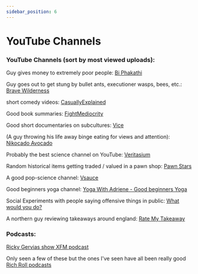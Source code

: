 ```yaml
---
sidebar_position: 6
---
```


# YouTube Channels

### YouTube Channels (sort by most viewed uploads):

Guy gives money to extremely poor people:
[Bi Phakathi](https://www.youtube.com/c/BIPhakathi/videos?view=0&sort=p&flow=grid)

Guy goes out to get stung by bullet ants, executioner wasps, bees, etc.:
[Brave Wilderness](https://www.youtube.com/c/BraveWilderness/videos?view=0&sort=p&flow=grid)

short comedy videos:
[CasuallyExplained](https://www.youtube.com/c/CasuallyExplained/videos?view=0&sort=p&flow=grid)

Good book summaries:
[FightMediocrity](https://www.youtube.com/c/FightMediocrity/videos?view=0&sort=p&flow=grid)

Good short documentaries on subcultures:
[Vice](https://www.youtube.com/c/VICE/videos?view=0&sort=p&flow=grid)

(A guy throwing his life away binge eating for views and attention):
[Nikocado Avocado](https://www.youtube.com/c/NikocadoAvocado/videos?view=0&sort=p&flow=grid)

Probably the best science channel on YouTube:
[Veritasium](https://www.youtube.com/c/veritasium/videos?view=0&sort=p&flow=grid)

Random historical items getting traded / valued in a pawn shop:
[Pawn Stars](https://www.youtube.com/c/PawnStars/videos?view=0&sort=p&flow=grid)

A good pop-science channel:
[Vsauce](https://www.youtube.com/c/vsauce1/videos?view=0&sort=p&flow=grid)

Good beginners yoga channel:
[Yoga With Adriene - Good beginners Yoga](https://www.youtube.com/c/yogawithadriene/videos?view=0&sort=p&flow=grid)

Social Experiments with people saying offensive things in public:
[What would you do?](https://www.youtube.com/c/WhatWouldYouDo/videos?view=0&sort=p&flow=grid])

A northern guy reviewing takeaways around england: [Rate My Takeaway](https://www.youtube.com/c/RateMyTakeaway/videos?view=0&sort=p&flow=grid)

### Podcasts:

[Ricky Gervias show XFM podcast](https://player.fm/series/the-ricky-gervais-radio-show)

Only seen a few of these but the ones I've seen have all been really good
[Rich Roll podcasts](https://www.youtube.com/c/Richroll/videos?view=0&sort=p&flow=grid)

